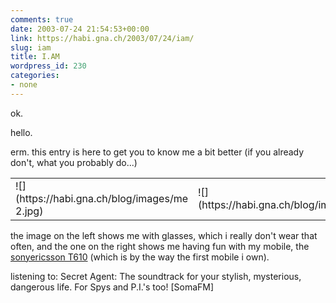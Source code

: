 ```yaml
---
comments: true
date: 2003-07-24 21:54:53+00:00
link: https://habi.gna.ch/2003/07/24/iam/
slug: iam
title: I.AM
wordpress_id: 230
categories:
- none
---
```


ok.  

hello.  

erm. this entry is here to get you to know me a bit better (if you already don't, what you probably do...)

<table >
	<tr >
		
<td >![](https://habi.gna.ch/blog/images/me 2.jpg)
</td>
		
<td >![](https://habi.gna.ch/blog/images/me.jpg)
</td>
	</tr>
</table>

  

the image on the left shows me with glasses, which i really don't wear that often, and the one on the right shows me having fun with my mobile, the [sonyericsson T610](http://www.sonyericsson.com/t610/overview/) (which is by the way the first mobile i own).
<!-- more -->
  
listening to: Secret Agent: The soundtrack for your stylish, mysterious, dangerous life. For Spys and P.I.'s too! [SomaFM]
